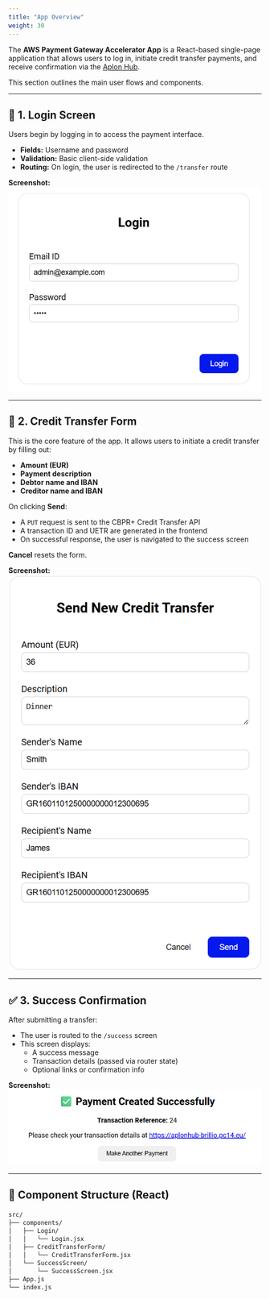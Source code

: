 ```yaml
---
title: "App Overview"
weight: 30
---
```


The **AWS Payment Gateway Accelerator App** is a React-based single-page application that allows users to log in, initiate credit transfer payments, and receive confirmation via the [Aplon Hub](https://aplonhub-brillio.pc14.eu/).

This section outlines the main user flows and components.

---

## 🔐 1. Login Screen

Users begin by logging in to access the payment interface.

- **Fields:** Username and password
- **Validation:** Basic client-side validation
- **Routing:** On login, the user is redirected to the `/transfer` route

**Screenshot:**  
![Login Screen](/static/images/login-screen.png)

---

## 💸 2. Credit Transfer Form

This is the core feature of the app. It allows users to initiate a credit transfer by filling out:

- **Amount (EUR)**
- **Payment description**
- **Debtor name and IBAN**
- **Creditor name and IBAN**

On clicking **Send**:

- A `PUT` request is sent to the CBPR+ Credit Transfer API
- A transaction ID and UETR are generated in the frontend
- On successful response, the user is navigated to the success screen

**Cancel** resets the form.

**Screenshot:**  
![Send Payment Form](/static/images/send-payment.png)

---

## ✅ 3. Success Confirmation

After submitting a transfer:

- The user is routed to the `/success` screen
- This screen displays:
  - A success message
  - Transaction details (passed via router state)
  - Optional links or confirmation info

**Screenshot:**  
![Transaction Success Screen](/static/images/success-screen.png)

---

## 🧩 Component Structure (React)

```plaintext
src/
├── components/
│   ├── Login/
│   │   └── Login.jsx
│   ├── CreditTransferForm/
│   │   └── CreditTransferForm.jsx
│   └── SuccessScreen/
│       └── SuccessScreen.jsx
├── App.js
└── index.js
```

